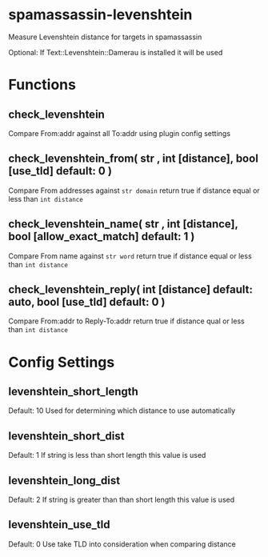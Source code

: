 # spamassassin-levenshtein
Measure Levenshtein distance for targets in spamassassin

Optional: If Text::Levenshtein::Damerau is installed it will be used

# Functions

## check_levenshtein
Compare From:addr against all To:addr using plugin config settings

## check_levenshtein_from( str <domain>, int [distance], bool [use_tld] default: 0 )
Compare From addresses against `str domain` return true if distance equal or less than `int distance`

## check_levenshtein_name( str <word>, int [distance], bool [allow_exact_match] default: 1 )
Compare From name against `str word` return true if distance equal or less than `int distance` 

## check_levenshtein_reply( int [distance] default: auto, bool [use_tld] default: 0 )
Compare From:addr to Reply-To:addr return true if distance qual or less than `int distance` 

# Config Settings

## levenshtein_short_length
Default: 10
Used for determining which distance to use automatically
## levenshtein_short_dist
Default: 1
If string is less than short length this value is used
## levenshtein_long_dist
Default: 2
If string is greater than than short length this value is used
## levenshtein_use_tld
Default: 0
Use take TLD into consideration when comparing distance
